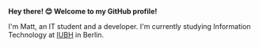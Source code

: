**Hey there! 😊 Welcome to my GitHub profile!**

I'm Matt, an IT student and a developer. I'm currently studying Information Technology at [IUBH](https://www.iubh-international.com/) in Berlin. 
